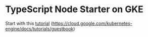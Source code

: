 # TypeScript Node Starter on GKE

Start with this [tutorial](https://cloud.google.com/kubernetes-engine/docs/tutorials/guestbook) (https://cloud.google.com/kubernetes-engine/docs/tutorials/guestbook)
